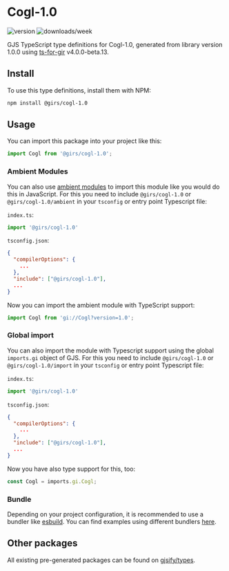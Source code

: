 
# Cogl-1.0

![version](https://img.shields.io/npm/v/@girs/cogl-1.0)
![downloads/week](https://img.shields.io/npm/dw/@girs/cogl-1.0)


GJS TypeScript type definitions for Cogl-1.0, generated from library version 1.0.0 using [ts-for-gir](https://github.com/gjsify/ts-for-gir) v4.0.0-beta.13.


## Install

To use this type definitions, install them with NPM:
```bash
npm install @girs/cogl-1.0
```

## Usage

You can import this package into your project like this:
```ts
import Cogl from '@girs/cogl-1.0';
```

### Ambient Modules

You can also use [ambient modules](https://github.com/gjsify/ts-for-gir/tree/main/packages/cli#ambient-modules) to import this module like you would do this in JavaScript.
For this you need to include `@girs/cogl-1.0` or `@girs/cogl-1.0/ambient` in your `tsconfig` or entry point Typescript file:

`index.ts`:
```ts
import '@girs/cogl-1.0'
```

`tsconfig.json`:
```json
{
  "compilerOptions": {
    ...
  },
  "include": ["@girs/cogl-1.0"],
  ...
}
```

Now you can import the ambient module with TypeScript support: 

```ts
import Cogl from 'gi://Cogl?version=1.0';
```

### Global import

You can also import the module with Typescript support using the global `imports.gi` object of GJS.
For this you need to include `@girs/cogl-1.0` or `@girs/cogl-1.0/import` in your `tsconfig` or entry point Typescript file:

`index.ts`:
```ts
import '@girs/cogl-1.0'
```

`tsconfig.json`:
```json
{
  "compilerOptions": {
    ...
  },
  "include": ["@girs/cogl-1.0"],
  ...
}
```

Now you have also type support for this, too:

```ts
const Cogl = imports.gi.Cogl;
```

### Bundle

Depending on your project configuration, it is recommended to use a bundler like [esbuild](https://esbuild.github.io/). You can find examples using different bundlers [here](https://github.com/gjsify/ts-for-gir/tree/main/examples).

## Other packages

All existing pre-generated packages can be found on [gjsify/types](https://github.com/gjsify/types).

